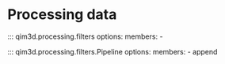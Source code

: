 # Processing data

::: qim3d.processing.filters
    options:
        members:
            - 


::: qim3d.processing.filters.Pipeline
    options:
        members:
            - append


